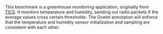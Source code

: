 This benchmark is a greenhouse monitoring application, originally from [TICS](https://github.com/tudssl/tics).
It monitors temperature and humidity, sending out radio packets if the average values cross certain thresholds. 
The Ocelot annotation will enforce that the temperature and humidity sensor initialization and 
sampling are consistent with each other.
